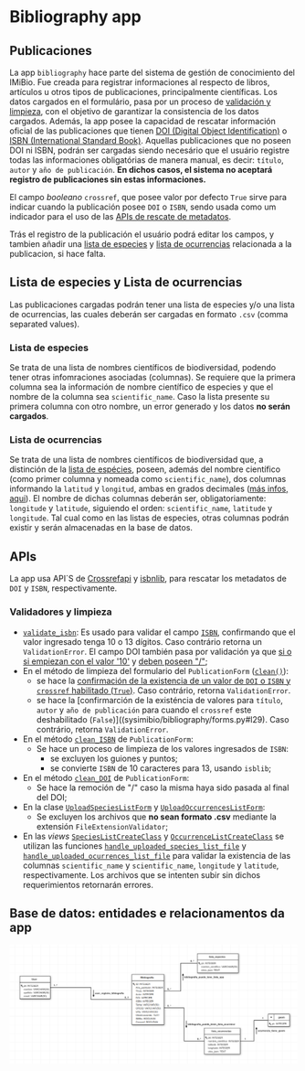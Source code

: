 # Bibliography app

## Publicaciones

La app `bibliography` hace parte del sistema de gestión de conocimiento del IMiBio. Fue creada para registrar informaciones al respecto de libros, artículos u otros tipos de publicaciones, principalmente científicas. 
Los datos cargados en el formulário, pasa por un proceso de [validación y limpieza](#validadores-y-limpieza), con el objetivo de garantizar la consistencia de los datos cargados.
Además, la app posee la capacidad de rescatar información oficial de las publicaciones que tienen [DOI (Digital Object Identification)](https://www.doi.org/) o [ISBN (International Standard Book)](https://www.isbn.org.ar/). Aquellas publicaciones que no poseen DOI ni ISBN, podrán ser cargadas siendo necesário que el usuário registre todas las informaciones obligatórias de manera manual, es decir: `título`, `autor` y `año de publicación`. **En dichos casos, el sistema no aceptará registro de publicaciones sin estas informaciones.**

El campo *booleano* `crossref`, que posee valor por defecto `True` sirve para indicar cuando la publicación posee `DOI` o `ISBN`, sendo usada como um indicador para el uso de las [APIs de rescate de metadatos](#apis).

Trás el registro de la publicación el usuário podrá editar los campos, y tambien añadir una [lista de especies](#lista-de-especies) y [lista de ocurrencias](#lista-de-ocurrencias) relacionada a la publicacion, si hace falta.

## Lista de especies y Lista de ocurrencias

Las publicaciones cargadas podrán tener una lista de especies y/o una lista de ocurrencias, las cuales deberán ser cargadas en formato `.csv` (comma separated values).

### Lista de especies

Se trata de una lista de nombres científicos de biodiversidad, podendo tener otras infomraciones asociadas (columnas). Se requiere que la primera columna sea la información de nombre científico de especies y que el nombre de la columna sea `scientific_name`. Caso la lista presente su primera columna con otro nombre, un error generado y los datos **no serán cargados**.

### Lista de ocurrencias

Se trata de una lista de nombres científicos de biodiversidad que, a distinción de la [lista de espécies](#lista-de-especies), poseen, además del nombre científico (como primer columna y nomeada como `scientific_name`), dos columnas informando la `latitud` y `longitud`, ambas en grados decimales ([más infos, aqui](https://acolita.com/grados-minutos-segundos-dms-vs-grados-decimales-dd/)). El nombre de dichas columnas deberán ser, obligatoriamente: `longitude` y `latitude`, siguiendo el orden: `scientific_name`, `latitude` y `longitude`.
Tal cual como en las listas de especies, otras columnas podrán existir y serán almacenadas en la base de datos.

## APIs

La app usa API´S de [Crossrefapi](https://www.crossref.org/blog/python-and-ruby-libraries-for-accessing-the-crossref-api/) y [isbnlib](https://pypi.org/project/isbnlib/), para rescatar los metadatos de `DOI` y `ISBN`, respectivamente.
 
### Validadores y limpieza

* [`validate_isbn`](sysimibio/bibliography/validators.py): Es usado para validar el campo [`ISBN`](sysimibio/bibliography/validators.py#l4), confirmando que el valor ingresado tenga 10 o 13 dígitos. Caso contrário retorna un `ValidationError`. El campo DOI también pasa por validación ya que [si o si empiezan con el valor '10'](sysimibio/bibliography/validators.py#l9) y [deben poseen "/"](sysimibio/bibliography/validators.py#l14);  
* En el método de limpieza del formulario del `PublicationForm` ([`clean()`](sysimibio/bibliography/forms.py#l15)):  
    *  se hace la [confirmación de la existencia de un valor de `DOI` o `ISBN` y `crossref` habilitado (`True`)](sysimibio/bibliography/forms.py#l24). Caso contrário, retorna `ValidationError`.  
    * se hace la [confirmarción de la existéncia de valores para `título`, `autor` y `año de publicación` para cuando el `crossref` este deshabilitado (`False`)]((sysimibio/bibliography/forms.py#l29). Caso contrário, retorna `ValidationError`.  
* En el método [`clean_ISBN`](sysimibio/bibliography/forms.py#l35) de `PublicationForm`:  
    * Se hace un proceso de limpieza de los valores ingresados de `ISBN`:  
        * se excluyen los guiones y puntos;  
        * se convierte `ISBN` de 10 caracteres para 13, usando `isblib`;
* En el método [`clean_DOI`](sysimibio/bibliography/forms.py#l47) de `PublicationForm`:  
    * Se hace la remoción de "/" caso la misma haya sido pasada al final del DOI; 
* En la clase [`UploadSpeciesListForm`](sysimibio/bibliography/forms.py#l54) y [`UploadOccurrencesListForm`](sysimibio/bibliography/forms.py#l67):
    * Se excluyen los archivos que **no sean formato .csv** mediante la extensión `FileExtensionValidator`;  
* En las *views* [`SpeciesListCreateClass`](sysimibio/bibliography/views.py#l151) y [`OccurrenceListCreateClass`](sysimibio/bibliography/views.py#l190) se utilizan las funciones [`handle_uploaded_species_list_file`](sysimibio/bibliography/views.py#l109) y [`handle_uploaded_ocurrences_list_file`](sysimibio/bibliography/views.py#l128) para validar la existencia de las columnas `scientific_name` y `scientific_name`, `longitude` y `latitude`, respectivamente. Los archivos que se intenten subir sin dichos requerimientos retornarán errores.

## Base de datos: entidades e relacionamentos da app  

![](extras/img/modeldb_app_bibliography.png)  
